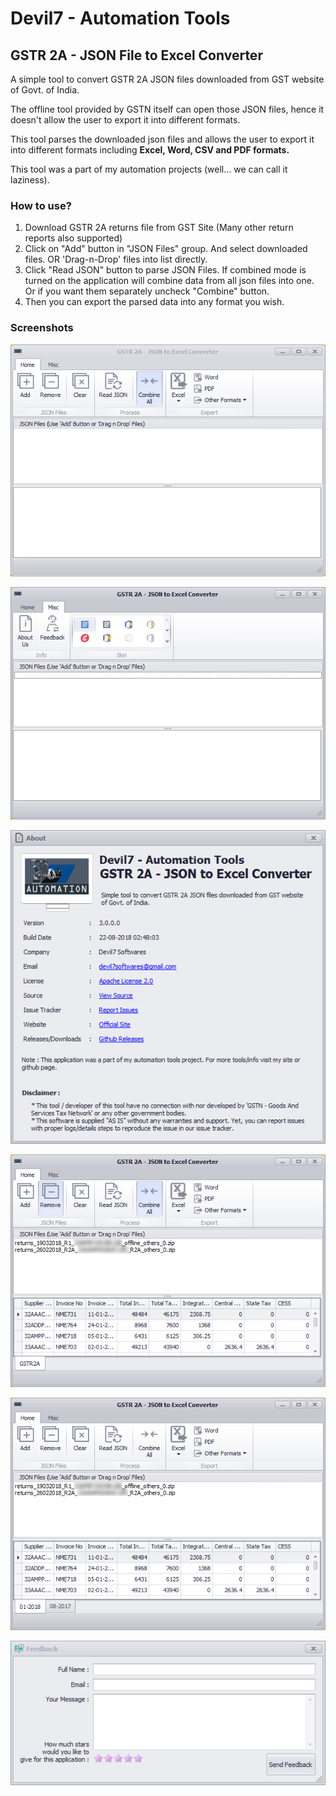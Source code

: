 # Devil7 - Automation Tools
## GSTR 2A - JSON File to Excel Converter

A simple tool to convert GSTR 2A JSON files downloaded from GST website of Govt. of India.

The offline tool provided by GSTN itself can open those JSON files, hence it doesn't allow the user to export it into different formats.

This tool parses the downloaded json files and allows the user to export it into different formats including **Excel, Word, CSV and PDF formats.**

This tool was a part of my automation projects (well... we can call it laziness).

### How to use?
1. Download GSTR 2A returns file from GST Site (Many other return reports also supported)
2. Click on "Add" button in "JSON Files" group. And select downloaded files. OR 'Drag-n-Drop' files into list directly.
3. Click "Read JSON" button to parse JSON Files. If combined mode is turned on the application will combine data from all json files into one. Or if you want them separately uncheck "Combine" button.
4. Then you can export the parsed data into any format you wish.

### Screenshots

![Home](screenshots/ScreenShot_1.PNG)

![Misc](screenshots/ScreenShot_2.PNG)

![About](screenshots/ScreenShot_3.PNG)

![WithCombinedMode](screenshots/ScreenShot_4.png)

![WithoutCombinedMode](screenshots/ScreenShot_5.png)

![Feedback](screenshots/ScreenShot_6.png)